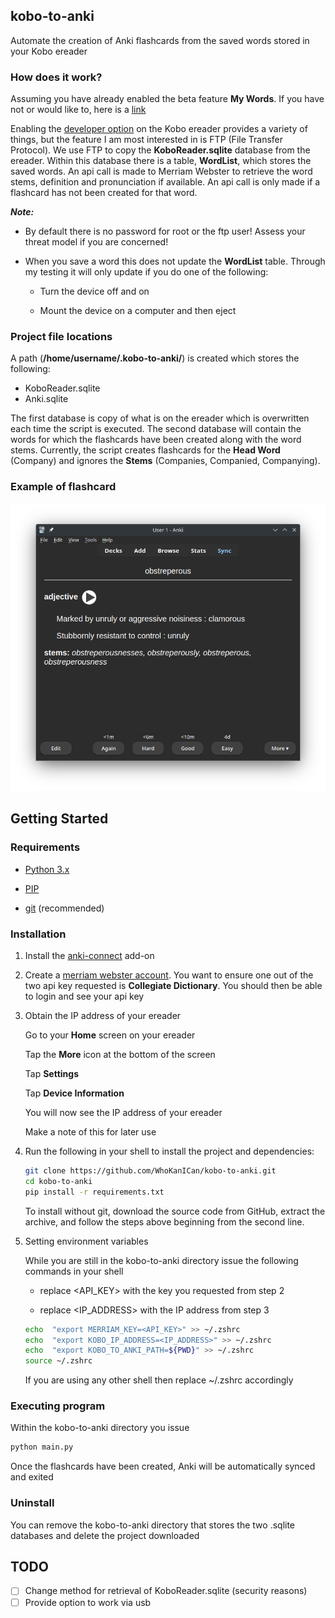 ## kobo-to-anki

Automate the creation of Anki flashcards from the saved words stored in your Kobo ereader

### How does it work?

Assuming you have already enabled the beta feature **My Words**. If you have not or would like to, here is a [link](https://goodereader.com/blog/kobo-ereader-news/kobo-e-readers-now-save-words-you-looked-up-in-the-dictionary)

Enabling the [developer option](https://goodereader.com/blog/kobo-ereader-news/how-to-access-the-secret-kobo-developer-options) on the Kobo ereader provides a variety of things, but the feature I am most interested in is FTP (File Transfer Protocol). We use FTP to copy the **KoboReader.sqlite** database from the ereader. Within this database there is a table, **WordList**, which stores the saved words. An api call is made to Merriam Webster to retrieve the word stems, definition and pronunciation if available. An api call is only made if a flashcard has not been created for that word.

**_Note:_**

- By default there is no password for root or the ftp user! Assess your threat model if you are concerned!

- When you save a word this does not update the **WordList** table. Through my testing it will only update if you do one of the following:

    - Turn the device off and on

    - Mount the device on a computer and then eject

### Project file locations

A path (**/home/username/.kobo-to-anki/**) is created which stores the following:
- KoboReader.sqlite
- Anki.sqlite

The first database is copy of what is on the ereader which is overwritten each time the script is executed. The second database will contain the words for which the flashcards have been created along with the word stems. Currently, the script creates flashcards for the **Head Word** (Company) and ignores the **Stems** (Companies, Companied, Companying). 

### Example of flashcard
![Example](card_example.png)

## Getting Started

### Requirements

- [Python 3.x](https://www.python.org/downloads/)

- [PIP](https://pip.pypa.io/en/stable/installation/)

- [git](https://git-scm.com/book/en/v2/Getting-Started-Installing-Git) (recommended)

### Installation

1. Install the [anki-connect](https://github.com/FooSoft/anki-connect) add-on

2. Create a [merriam webster account](https://dictionaryapi.com/register/index). You want to ensure one out of the two api key requested is **Collegiate Dictionary**. You should then be able to login and see your api key

3. Obtain the IP address of your ereader
    
    Go to your **Home** screen on your ereader

    Tap the **More** icon at the bottom of the screen

    Tap **Settings**

    Tap **Device Information**

    You will now see the IP address of your ereader
    
    Make a note of this for later use

4. Run the following in your shell to install the project and dependencies:

    ```sh
    git clone https://github.com/WhoKanICan/kobo-to-anki.git
    cd kobo-to-anki
    pip install -r requirements.txt
    ```

    To install without git, download the source code from GitHub, extract the archive, and follow the steps above beginning from the second line.

5.  Setting environment variables
    
    While you are still in the kobo-to-anki directory issue the following commands in your shell

    - replace <API_KEY> with the key you requested from step 2

    - replace <IP_ADDRESS> with the IP address from step 3

    ```sh
    echo  "export MERRIAM_KEY=<API_KEY>" >> ~/.zshrc
    echo  "export KOBO_IP_ADDRESS=<IP_ADDRESS>" >> ~/.zshrc
    echo  "export KOBO_TO_ANKI_PATH=${PWD}" >> ~/.zshrc
    source ~/.zshrc
    ```

    If you are using any other shell then replace ~/.zshrc accordingly

### Executing program

Within the kobo-to-anki directory you issue
```python
python main.py
```
Once the flashcards have been created, Anki will be automatically synced and exited

### Uninstall
You can remove the kobo-to-anki directory that stores the two .sqlite databases and delete the project downloaded

 ## TODO
- [ ] Change method for retrieval of KoboReader.sqlite (security reasons)
- [ ] Provide option to work via usb